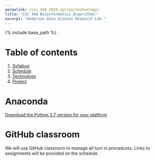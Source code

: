 ```yaml
---
permalink: /csc_448_2020_spring/technology/
title: "CSC 448 Bioinformatics Algorithms"
excerpt: "Anderson Data Science Research Lab."
---
```


{% include base_path %}

# Table of contents
1. [Syllabus](/csc_448_2020_spring/)
2. [Schedule](/csc_448_2020_spring/schedule/)
3. [Technology](/csc_448_2020_spring/technology/)
4. [Project](/csc_448_2020_spring/project/)

# Anaconda
<a href="https://www.anaconda.com/distribution/">Download the Python 3.7 version for your platform</a>

# GitHub classroom
We will use GitHub classroom to manage all turn in procedures. Links to assignments will be provided on the schedule.
